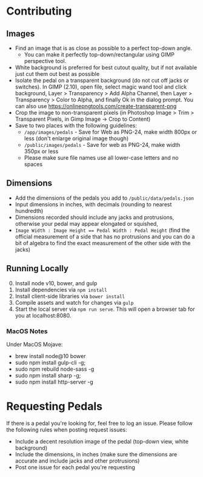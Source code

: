 # Contributing

## Images

-   Find an image that is as close as possible to a perfect top-down angle.
    -   You can make it perfectly top-down/rectangular using GIMP perspective tool.
-   White background is preferred for best cutout quality, but if not available just cut them out best as possible
-   Isolate the pedal on a transparent background (do not cut off jacks or switches). In GIMP (2.10), open file, select magic wand tool and click background, Layer > Transparency > Add Alpha Channel, then Layer > Transparency > Color to Alpha, and finally Ok in the dialog prompt.
    You can also use https://onlinepngtools.com/create-transparent-png
-   Crop the image to non-transparent pixels (in Photoshop Image > Trim > Transparent Pixels, in Gimp Image -> Crop to Content)
-   Save to two places with the following guidelines:
    -   `/app/images/pedals` - Save for Web as PNG-24, make width 800px or less (don't enlarge original image though)
    -   `/public/images/pedals` - Save for web as PNG-24, make width 350px or less
    -   Please make sure file names use all lower-case letters and no spaces

## Dimensions

-   Add the dimensions of the pedals you add to `/public/data/pedals.json`
-   Input dimensions in inches, with decimals (rounding to nearest hundredth)
-   Dimensions recorded should include any jacks and protrusions, otherwise your pedal may appear elongated or squished,
-   ```Image Width : Image Height == Pedal Width : Pedal Height```  (find the official measurement of a side that has no protrusions and you can do a bit of algebra to find the exact measurement of the other side with the jacks)

## Running Locally

0. Install node v10, bower, and gulp
1. Install dependencies via `npm install`
2. Install client-side libraries via `bower install`
3. Compile assets and watch for changes via `gulp`
4. Start the local server via `npm run serve`. This will open a browser tab for you at localhost:8080.

### MacOS Notes

Under MacOS Mojave:

-   brew install node@10 bower
-   sudo npm install gulp-cli -g;
-   sudo npm rebuild node-sass -g
-   sudo npm install sharp -g;
-   sudo npm install http-server -g

# Requesting Pedals

If there is a pedal you're looking for, feel free to log an issue. Please follow the following rules when posting request issues:

-   Include a decent resolution image of the pedal (top-down view, white background)
-   Include the dimensions, in inches (make sure the dimensions are accurate and include jacks and other protrusions)
-   Post one issue for each pedal you're requesting

